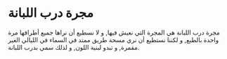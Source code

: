 # مجرة درب اللبانة

مجرة درب اللبانة هي المجرة التي نعيش فيها, و لا نسطيع أن نراها جميع أطرافها مرة
واحدة بالطبع, و لكننا نستطيع أن نري مسحة طريق ممتد في السماء في الليالي الغير
مقمرة, و تبدو لبنية اللون, و لذلك سمي بدرب اللبانة.
